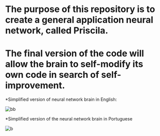# The purpose of this repository is to create a general application neural network, called Priscila.
# The final version of the code will allow the brain to self-modify its own code in search of self-improvement.



*Simplified version of neural network brain in English:

![bb](https://github.com/faamii/Priscila/assets/68048874/78733a62-b101-4985-ac67-7482990b9bb9)

*Simplified version of the neural network brain in Portuguese

![b](https://github.com/faamii/Priscila/assets/68048874/196931a4-b9e6-4070-ac38-2873902939ed)


